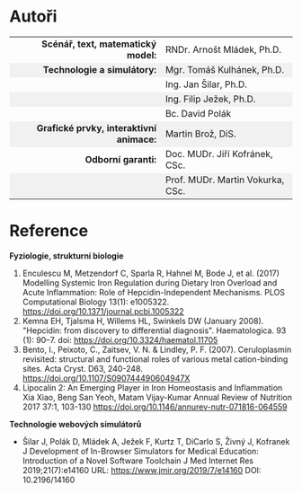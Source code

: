 <style>
tbody tr:nth-child(even){background-color:#f1f1f1}
</style>
# Autoři

| | |
|--:|--|
| **Scénář, text, matematický model:** | RNDr. Arnošt Mládek, Ph.D. |
| **Technologie a simulátory:** | Mgr. Tomáš Kulhánek, Ph.D. |
| | Ing. Jan Šilar, Ph.D. |
| | Ing. Filip Ježek, Ph.D. |
| | Bc. David Polák |
| **Grafické prvky, interaktivní animace:** | Martin Brož, DiS. |
| **Odborní garanti:** | Doc. MUDr. Jiří Kofránek, CSc. |
| | Prof. MUDr. Martin Vokurka, CSc. |

# Reference
**Fyziologie, strukturní biologie**

  1. Enculescu M, Metzendorf C, Sparla R, Hahnel M, Bode J, et al. (2017) Modelling Systemic Iron Regulation during Dietary Iron Overload and Acute Inflammation: Role of Hepcidin-Independent Mechanisms. PLOS Computational Biology 13(1): e1005322. https://doi.org/10.1371/journal.pcbi.1005322
  2. Kemna EH, Tjalsma H, Willems HL, Swinkels DW (January 2008). "Hepcidin: from discovery to differential diagnosis". Haematologica. 93 (1): 90–7. doi: https://doi.org/10.3324/haematol.11705 
  3. Bento, I., Peixoto, C., Zaitsev, V. N. & Lindley, P. F. (2007). Ceruloplasmin revisited: structural and functional roles of various metal cation-binding sites.  Acta Cryst. D63, 240-248. https://doi.org/10.1107/S090744490604947X
  4. Lipocalin 2: An Emerging Player in Iron Homeostasis and Inflammation
Xia Xiao, Beng San Yeoh, Matam Vijay-Kumar
Annual Review of Nutrition 2017 37:1, 103-130 https://doi.org/10.1146/annurev-nutr-071816-064559 

  
**Technologie webových simulátorů**

  * Šilar J, Polák D, Mládek A, Ježek F, Kurtz T, DiCarlo S, Živný J, Kofranek J
Development of In-Browser Simulators for Medical Education: Introduction of a Novel Software Toolchain
J Med Internet Res 2019;21(7):e14160
URL: https://www.jmir.org/2019/7/e14160
DOI: 10.2196/14160



